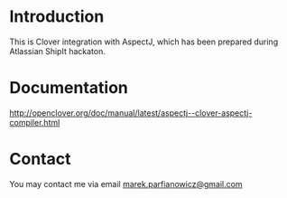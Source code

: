 # Introduction #

This is Clover integration with AspectJ, which has been prepared during Atlassian ShipIt hackaton.

# Documentation #

http://openclover.org/doc/manual/latest/aspectj--clover-aspectj-compiler.html

# Contact #

You may contact me via email marek.parfianowicz@gmail.com
